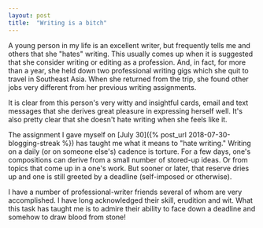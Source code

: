 ```yaml
---
layout: post
title:  "Writing is a bitch"
---
```

A young person in my life is an excellent writer, but frequently tells me and others that she "hates" writing.  This usually comes up when it is suggested that she consider writing or editing as a profession.  And, in fact, for more than a year, she held down two professional writing gigs which she quit to travel in Southeast Asia.  When she returned from the trip, she found other jobs very different from her previous writing assignments.

It is clear from this person's very witty and insightful cards, email and text messages that she derives great pleasure in expressing herself well. It's also pretty clear that she doesn't hate writing when she feels like it.  

The assignment I gave myself on [July 30]({% post_url 2018-07-30-blogging-streak %}) has taught me what it means to "hate writing."  Writing on a daily (or on someone else's) cadence is torture. For a few days, one's compositions can derive from a small number of stored-up ideas. Or from topics that come up in a one's work.  But sooner or later, that reserve dries up and one is still greeted by a deadline (self-imposed or otherwise).

I have a number of professional-writer friends several of whom are very accomplished. I have long acknowledged their skill, erudition and wit. What this task has taught me is to admire their ability to face down a deadline and somehow to draw blood from stone!

